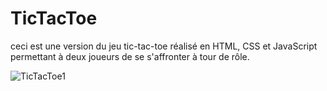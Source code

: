 # TicTacToe
ceci est une version du jeu tic-tac-toe réalisé en HTML, CSS et JavaScript permettant à deux joueurs de se s'affronter à tour de rôle.


![TicTacToe1](https://github.com/user-attachments/assets/a888701c-b195-4722-b4fa-11eeb3fcfe98)
